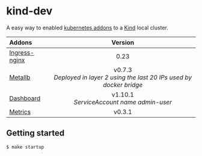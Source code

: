 # kind-dev

A easy way to enabled [kubernetes addons](https://kubernetes.io/docs/concepts/cluster-administration/addons/) to a [Kind](https://github.com/kubernetes-sigs/kind) local cluster.

Addons | Version | 
| :--- | :---: |
| [Ingress-nginx](https://github.com/kubernetes/ingress-nginx)  | 0.23|
| [Metallb](https://metallb.universe.tf/) | v0.7.3 <br> *Deployed in layer 2 using the last 20 IPs used by docker bridge* |
| [Dashboard](https://github.com/kubernetes/dashboard) | v1.10.1 <br> *ServiceAccount name admin-user* |
| [Metrics](https://github.com/kubernetes-incubator/metrics-server) | v0.3.1

## Getting started

```bash
$ make startup
```
